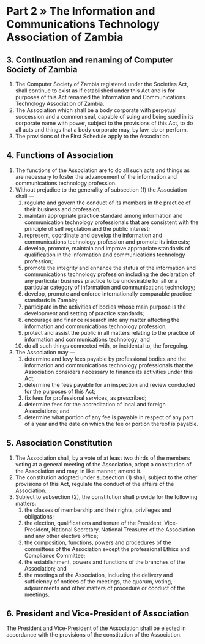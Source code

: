 # Part 2 » The Information and Communications Technology Association of Zambia

## 3. Continuation and renaming of Computer Society of Zambia

1.  The Computer Society of Zambia registered under the Societies
    Act, shall continue to exist as if established under this Act and is
    for purposes of this Act renamed the Information and Communications
    Technology Association of Zambia. <Annotation tooltip-content="Cap 119" />
2.  The Association which shall be a body corporate with perpetual
    succession and a common seal, capable of suing and being sued in its
    corporate name with power, subject to the provisions of this Act, to
    do all acts and things that a body corporate may, by law, do or
    perform.
3.  The provisions of the First Schedule apply to the Association.

## 4. Functions of Association

<ol data-list-decimal>
    <li>  
        The functions of the Association are to do all such acts and
        things as are necessary to foster the advancement of the information
        and communications technology profession.
    </li>
    <li>  
        Without prejudice to the generality of subsection (1) the
        Association shall —
        <ol>
            <li>
                regulate and govern the conduct of its members in the practice
                of their business and profession;
            </li>
            <li> 
                maintain appropriate practice standard among information and
                communication technology professionals that are consistent with
                the principle of self regulation and the public interest;
            </li>
            <li> 
                represent, coordinate and develop the information and
                communications technology profession and promote its interests;
            </li>
            <li>  
                develop, promote, maintain and improve appropriate standards of
                qualification in the information and communications technology
                profession;
            </li>
            <li>  
                promote the integrity and enhance the status of the information and
                communications technology profession including the declaration of
                any particular business practice to be undesirable for all or a
                particular category of information and communications technology;
            </li>
            <li>  
                develop, promote and enforce internationally comparable practice
                standards in Zambia;
            </li>
            <li>  
                participate in the activities of bodies whose main purpose is the
                development and setting of practice standards;
            </li>
            <li>  
                encourage and finance research into any matter affecting the
                information and communications technology profession;
            </li>
            <li>  
                protect and assist the public in all matters relating to the
                practice of information and communications technology; and
            </li>
            <li> 
                do all such things connected with, or incidental to, the foregoing.
            </li>
        </ol>
    </li>
    <li>  
        The Association may —
        <ol>
            <li>  
                determine and levy fees payable by professional bodies and the
                information and communications technology professionals that the
                Association considers necessary to finance its activities under
                this Act;
            </li>
            <li>  
                determine the fees payable for an inspection and review
                conducted for the purposes of this Act;
            </li>
            <li>  
                fix fees for professional services, as prescribed;
            </li>
            <li>  
                determine fees for the accreditation of local and foreign
                Associations; and
            </li>
            <li>  
                determine what portion of any fee is payable in respect of any
                part of a year and the date on which the fee or portion thereof
                is payable.
            </li>
        </ol>
    </li>
</ol>

## 5. Association Constitution

<ol data-list-decimal>
    <li>
        The Association shall, by a vote of at least two thirds of the
        members voting at a general meeting of the Association, adopt a
        constitution of the Association and may, in like manner, amend it.
    </li>
    <li>
        The constitution adopted under subsection (1) shall, subject to
        the other provisions of this Act, regulate the conduct of the
        affairs of the Association.
    </li>
    <li>
        Subject to subsection (2), the constitution shall provide for
        the following matters:
        <ol>
            <li>
                the classes of membership and their rights, privileges and
                obligations;
            </li>
            <li>
                the election, qualifications and tenure of the President,
                Vice-President, National Secretary, National Treasurer of
                the Association and any other elective office;
            </li>
            <li>
                the composition, functions, powers and procedures of the
                committees of the Association except the professional Ethics
                and Compliance Committee;
            </li>
            <li>
                the establishment, powers and functions of the branches of
                the Association; and
            </li>
            <li>
                the meetings of the Association, including the delivery and
                sufficiency of notices of the meetings, the quorum, voting,
                adjournments and other matters of procedure or conduct of
                the meetings.
            </li>
        </ol>
    </li>
</ol>

## 6. President and Vice-President of Association

The President and Vice-President of the Association shall be elected
in accordance with the provisions of the constitution of the
Association.
